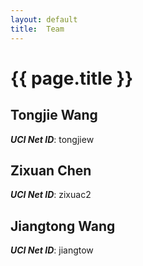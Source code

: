 ```yaml
---
layout: default
title:  Team
---
```


# {{ page.title }}


## Tongjie Wang
***UCI Net ID***: tongjiew

## Zixuan Chen
***UCI Net ID***: zixuac2

## Jiangtong Wang
***UCI Net ID***: jiangtow
